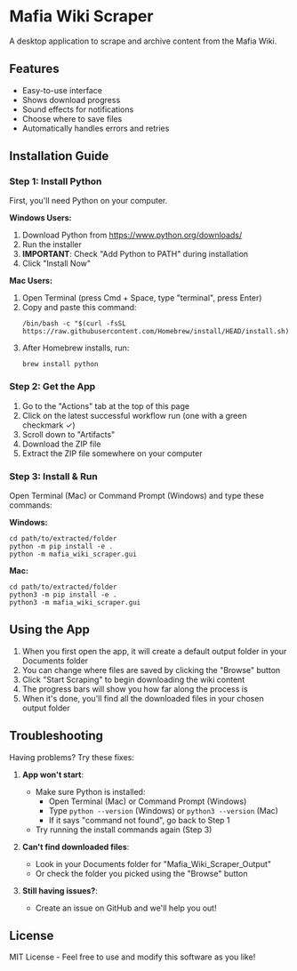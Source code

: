 # Mafia Wiki Scraper

A desktop application to scrape and archive content from the Mafia Wiki.

## Features

- Easy-to-use interface
- Shows download progress
- Sound effects for notifications
- Choose where to save files
- Automatically handles errors and retries

## Installation Guide

### Step 1: Install Python
First, you'll need Python on your computer.

**Windows Users:**
1. Download Python from https://www.python.org/downloads/
2. Run the installer
3. **IMPORTANT**: Check "Add Python to PATH" during installation
4. Click "Install Now"

**Mac Users:**
1. Open Terminal (press Cmd + Space, type "terminal", press Enter)
2. Copy and paste this command:
   ```
   /bin/bash -c "$(curl -fsSL https://raw.githubusercontent.com/Homebrew/install/HEAD/install.sh)"
   ```
3. After Homebrew installs, run:
   ```
   brew install python
   ```

### Step 2: Get the App
1. Go to the "Actions" tab at the top of this page
2. Click on the latest successful workflow run (one with a green checkmark ✓)
3. Scroll down to "Artifacts"
4. Download the ZIP file
5. Extract the ZIP file somewhere on your computer

### Step 3: Install & Run
Open Terminal (Mac) or Command Prompt (Windows) and type these commands:

**Windows:**
```
cd path/to/extracted/folder
python -m pip install -e .
python -m mafia_wiki_scraper.gui
```

**Mac:**
```
cd path/to/extracted/folder
python3 -m pip install -e .
python3 -m mafia_wiki_scraper.gui
```

## Using the App

1. When you first open the app, it will create a default output folder in your Documents folder
2. You can change where files are saved by clicking the "Browse" button
3. Click "Start Scraping" to begin downloading the wiki content
4. The progress bars will show you how far along the process is
5. When it's done, you'll find all the downloaded files in your chosen output folder

## Troubleshooting

Having problems? Try these fixes:

1. **App won't start**:
   - Make sure Python is installed:
     - Open Terminal (Mac) or Command Prompt (Windows)
     - Type `python --version` (Windows) or `python3 --version` (Mac)
     - If it says "command not found", go back to Step 1
   - Try running the install commands again (Step 3)

2. **Can't find downloaded files**:
   - Look in your Documents folder for "Mafia_Wiki_Scraper_Output"
   - Or check the folder you picked using the "Browse" button

3. **Still having issues?**:
   - Create an issue on GitHub and we'll help you out!

## License

MIT License - Feel free to use and modify this software as you like!
